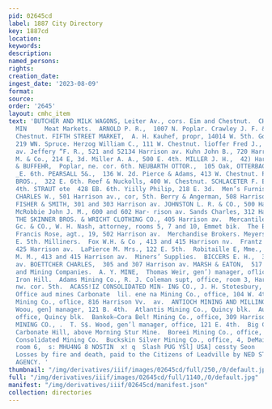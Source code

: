 ```yaml
---
pid: 02645cd
label: 1887 City Directory
key: 1887cd
location: 
keywords: 
description: 
named_persons: 
rights: 
creation_date: 
ingest_date: '2023-08-09'
format: 
source: 
order: '2645'
layout: cmhc_item
text: 'BUTCHER AND MILK WAGONS, Leiter Av., cors. Eim and Chestnut.  CHARLES LEITZMANN     MEA  293
  MIN     Meat Markets.  ARNOLD P. R.,  1007 N. Poplar. Crawley J. F. & Co., 323 W.
  Chestnut. FIFTH STREET MARKET,  A. H. Kauhef, propr, 14014 W. 5th. Goeldner G.,
  219 WN. Spruce. Herzog William C., 111 W. Chestnut. lioffer Fred J., 721 Harrison
  av. Jeffery “F. R., 521 and 52134 Harrison av. Kuhn John B., 720 Harrison av. Londoner
  M. & Co., 214 E, 3d. Miller A. A., 500 E. 4th. MILLER J. H.,  42) Harrison av. NELSON
  & BUFFEHR,  Poplar, ne. cor. 6th. NEUBARTH OTTOR.,  105 Oak, OTTERBACH WILLIAM L.,  138
  _E. 6th. PEARSALL 5&.,  136 W. 2d. Pierce & Adams, 413 W. Chestnut. POLKINGHORN
  BROS.,  322 E. 6th. Reef & Nuckolls, 400 W. Chestnut. SCHLACETER F. E.,  218 W.
  4th. STRAUT ote  428 EB. 6th. Yiilly Philip, 218 E. 3d.  Men’s Furnishers.  BABCOCK
  CHARLES W., 501 Harrison av., cor, 5th. Berry & Angerman, 508 Harrison av. DANIELS,
  FISHER & SMITH, 301 and 303 Harrison av. JOHNSTON L. R. & CO., 500 Harrison av.
  McRobbie John J. M., 600 and 602 Har- rison av. Sands Charles, 312 Harrison av.
  THE SKINNER BROS. & WRICHT CLOTHING CO., 405 Harrison av.  Mercantile Agencies.  DUNR.
  Gc. & CO., W. H. Nash, attorney, rooms 5, 7 and 10, Emmet bik.  The Bradstreet Co.,
  Francis Rose, agt., 19, 502 Harrison av.  Merchandise Brokers. Meyers H. F., 127
  E. 5th. Milliners.  Fox W.H. & Co , 413 and 415 Harrison nv.  Frantz M. J. Miss,
  425 Harrison av.  LaPierce M. Mrs., 122 E. 5th.  Robitaille E, Mme., 111 W. 4th.  Rood
  M. M., 413 and 415 Harrison av.  Miners’ Supplies.  BICCERS E. H.,  302 Harrison
  av. BOETTCHER CHARLES,  305 and 307 Harrison av. MARSH & EATON,  517 Harrison av.  Mines
  and Mining Companies.  A. Y. MINE,  Thomas Weir, gen’) manager, oflice, and mines,
  Iron Hill.  Adams Mining Co., R. J. Coleman supt, office, room 3, Harrison av.,
  nw. cor. 5th.  ACASS!IZ CONSOLIDATED MIN- ING CO., J. H. Stotesbury, gen’l manager,
  Office aud mines Carbonate  lil. ene na Mining Co., office, 104 W. 4th, Antelope
  Mining Co., oflice, 816 Harrison Vv.  av.  ANTIOCH MINING AND MILLING co., T. 8.
  Woou, gen] manager, 121 B. 4th.  Atlantis Mining Co., Quincy blk.  Australian Mine,
  office, Quincy blk.  Bankok—Cora Bel! Mining Co., office, 309 Harrison ay.  BENTON
  MINING CO., .  T. S$. Wood, gen’l manager, office, 121 E. 4th.  Big Chief Mine,
  Carbonate Hill, above Morning Stur Mine.  Boreei Mining Co., office, Small Hopes
  Consolidated Mining Co.  Buckskin Silver Mining Co., office, 4, DeMaineville bik.  office,
  room 6,  s: MHU4NG 8 NOSTIN  x! q  Slash PUG YSl] USA] cessty Seon     $150,000  In
  Losses by fire and death, paid to the Citizens of Leadville by NED STEEL’S INSURANCE
  AGENCY. '
thumbnail: "/img/derivatives/iiif/images/02645cd/full/250,/0/default.jpg"
full: "/img/derivatives/iiif/images/02645cd/full/1140,/0/default.jpg"
manifest: "/img/derivatives/iiif/02645cd/manifest.json"
collection: directories
---
```

